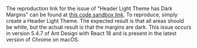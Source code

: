 The reproduction link for the issue of "Header Light Theme has Dark Margins" can be found at [this code sandbox link](https://codesandbox.io/s/header-content-footer-antd-5-4-7-forked-17uoij?file=/demo.tsx). To reproduce, simply create a Header Light Theme. The expected result is that all areas should be white, but the actual result is that the margins are dark. This issue occurs in version 5.4.7 of Ant Design with React 18 and is present in the latest version of Chrome on macOS.
